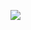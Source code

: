 [![](https://github.com/fiji/Color_Inspector_3D/actions/workflows/build-main.yml/badge.svg)](https://github.com/fiji/Color_Inspector_3D/actions/workflows/build-main.yml)

